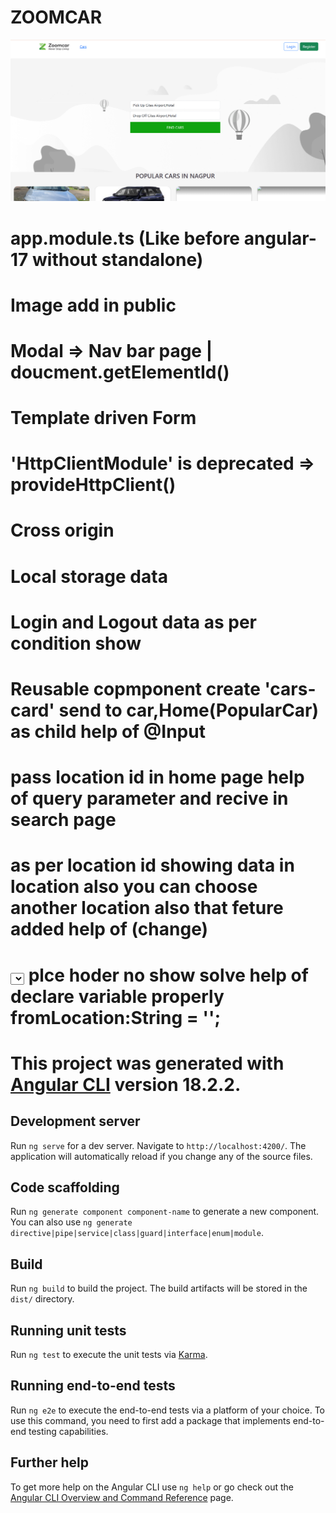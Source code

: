# ZOOMCAR
![alt text](image.png)
# app.module.ts (Like before angular-17 without standalone)
# Image add in public
# Modal => Nav bar page | doucment.getElementId()
# Template driven Form
# 'HttpClientModule' is deprecated => provideHttpClient()
# Cross origin
# Local storage data 
# Login and Logout data as per condition show
# Reusable copmponent create 'cars-card' send to car,Home(PopularCar) as child help of @Input
# pass location id in home page help of query parameter and recive in search page
# as per location id showing data in location also you can choose another location also that feture added help of (change)
#  <select> <option></option> </select> plce hoder no show solve help of declare variable properly fromLocation:String = '';


# This project was generated with [Angular CLI](https://github.com/angular/angular-cli) version 18.2.2.

## Development server

Run `ng serve` for a dev server. Navigate to `http://localhost:4200/`. The application will automatically reload if you change any of the source files.

## Code scaffolding

Run `ng generate component component-name` to generate a new component. You can also use `ng generate directive|pipe|service|class|guard|interface|enum|module`.

## Build

Run `ng build` to build the project. The build artifacts will be stored in the `dist/` directory.

## Running unit tests

Run `ng test` to execute the unit tests via [Karma](https://karma-runner.github.io).

## Running end-to-end tests

Run `ng e2e` to execute the end-to-end tests via a platform of your choice. To use this command, you need to first add a package that implements end-to-end testing capabilities.

## Further help

To get more help on the Angular CLI use `ng help` or go check out the [Angular CLI Overview and Command Reference](https://angular.dev/tools/cli) page.
